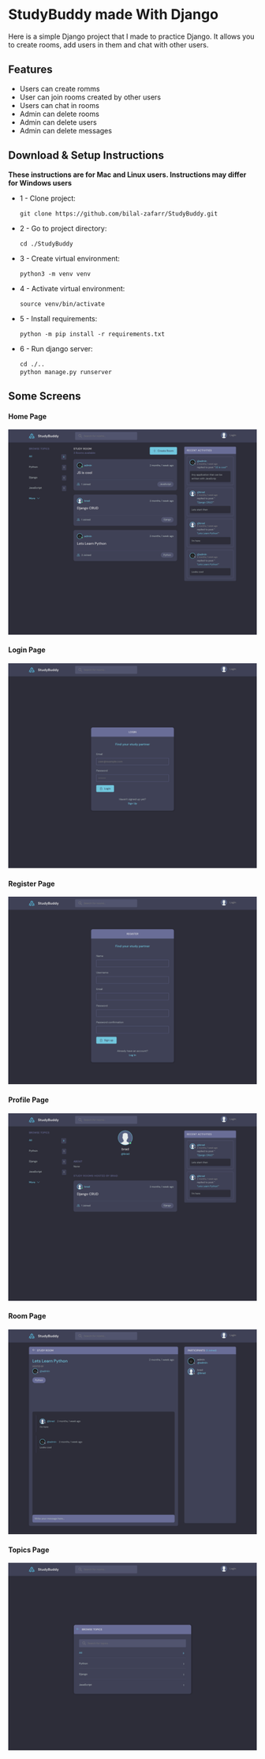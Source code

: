 # StudyBuddy made With Django
Here is a simple Django project that I made to practice Django. It allows you to create rooms, add users in them and chat with other users.
## Features
* Users can create romms
* User can join rooms created by other users
* Users can chat in rooms
* Admin can delete rooms
* Admin can delete users
* Admin can delete messages
## Download & Setup Instructions

**These instructions are for Mac and Linux users. Instructions may differ for Windows users**

* 1 - Clone project:

      git clone https://github.com/bilal-zafarr/StudyBuddy.git
        
* 2 - Go to project directory:

      cd ./StudyBuddy

* 3 - Create virtual environment: 
        
      python3 -m venv venv
        
* 4 - Activate virtual environment: 
        
      source venv/bin/activate
        
* 5 - Install requirements: 

      python -m pip install -r requirements.txt
        
* 6 - Run django server:
      
      cd ./..
      python manage.py runserver

## Some Screens
#### Home Page
![Home](./images/home.png)

#### Login Page
![Login](./images/login.png)

#### Register Page
![Register](./images/register.png)

#### Profile Page
![Profile](./images/profile.png)

#### Room Page
![Room](./images/room.png)

#### Topics Page
![Topics](./images/topics.png)
